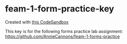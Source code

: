# feam-1-form-practice-key
Created with [this CodeSandbox](https://codesandbox.io/p/github/ninhja/feam-1-form-practice-key/main)

This key is for the following forms practice lab assignment: https://github.com/AnnieCannons/feam-1-forms-practice

